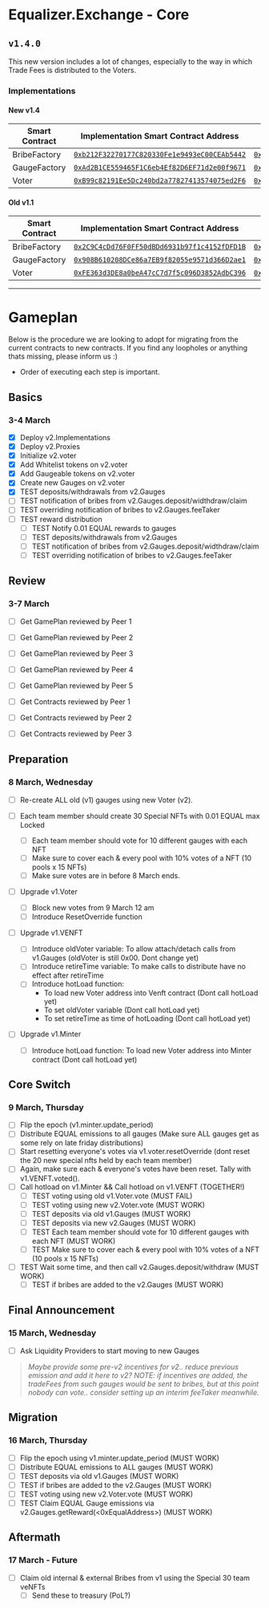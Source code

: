 # Equalizer.Exchange - Core

## `v1.4.0`
This new version includes a lot of changes, especially to the way in which Trade Fees is distributed to the Voters.

### Implementations

#### New v1.4

| Smart Contract	| Implementation Smart Contract Address																						|	Proxy Smart Contract Address																							|	Old (v1.1) Implementaion Smart Contract Address
|	----			|	----																													|	----																													|	----
| BribeFactory		| [`0xb212F32270177C820330Fe1e9493eC00CEAb5442`](https://ftmscan.com/address/0xb212F32270177C820330Fe1e9493eC00CEAb5442)	|	[`0xA040fE50589D4BCC1946EFBb250a037eC4116698`](https://ftmscan.com/address/0xA040fE50589D4BCC1946EFBb250a037eC4116698)	|	[`0x8868ae6de5e723e6840cdc21370e415bf5123684`](https://ftmscan.com/address/0x8868ae6de5e723e6840cdc21370e415bf5123684#code)
| GaugeFactory		| [`0xAd2B1CE559465F1C6eb4Ef82D6EF71d2e00f9671`](https://ftmscan.com/address/0xAd2B1CE559465F1C6eb4Ef82D6EF71d2e00f9671)	|	[`0x8B23d9bb8862d7a30AE798f440046FF710E9dF4C`](https://ftmscan.com/address/0x8B23d9bb8862d7a30AE798f440046FF710E9dF4C)	|	[`0xec42750285e41848c00bf745894e8bc233a264c6`](https://ftmscan.com/address/0xec42750285e41848c00bf745894e8bc233a264c6#code)
| Voter				| [`0xB99c82191Ee5Dc240bd2a77827413574075ed2F6`](https://ftmscan.com/address/0xB99c82191Ee5Dc240bd2a77827413574075ed2F6)	|	[`0xa9A3E305955BC462768483249e785C5e5A0d6A6a`](https://ftmscan.com/address/0xa9A3E305955BC462768483249e785C5e5A0d6A6a)	|	[`0x40271d884450c404d6323d0c41c9bc5fbf394a0c`](https://ftmscan.com/address/0x40271d884450c404d6323d0c41c9bc5fbf394a0c#code)

#### Old v1.1

| Smart Contract	| Implementation Smart Contract Address																						|	Proxy Smart Contract Address																							|	Old (v1.1) Implementaion Smart Contract Address
|	----			|	----																													|	----																													|	----
| BribeFactory		| [`0x2C9C4cDd76F0FF50dBDd6931b97f1c4152fDFD1B`](https://ftmscan.com/address/0x2C9C4cDd76F0FF50dBDd6931b97f1c4152fDFD1B)	|	[`0x616174415fD648796c3428c4d55a5Fc66b79e4A3`](https://ftmscan.com/address/0x616174415fD648796c3428c4d55a5Fc66b79e4A3)	|	[`0x8868ae6de5e723e6840cdc21370e415bf5123684`](https://ftmscan.com/address/0x8868ae6de5e723e6840cdc21370e415bf5123684#code)
| GaugeFactory		| [`0x908B610208DCe86a7EB9f82055e9571d366D2ae1`](https://ftmscan.com/address/0x908B610208DCe86a7EB9f82055e9571d366D2ae1)	|	[`0x2E18C05446A55ab5856D211387f2E55ecDDD302b`](https://ftmscan.com/address/0x2E18C05446A55ab5856D211387f2E55ecDDD302b)	|	[`0xec42750285e41848c00bf745894e8bc233a264c6`](https://ftmscan.com/address/0xec42750285e41848c00bf745894e8bc233a264c6#code)
| Voter				| [`0xFE363d3DE8a0beA47cC7d7f5c096D3852AdbC396`](https://ftmscan.com/address/0xFE363d3DE8a0beA47cC7d7f5c096D3852AdbC396)	|	[`0xC1c7B3d94C8F0F6eC4c8F8D9bFc412f6BD110473`](https://ftmscan.com/address/0xC1c7B3d94C8F0F6eC4c8F8D9bFc412f6BD110473)	|	[`0x40271d884450c404d6323d0c41c9bc5fbf394a0c`](https://ftmscan.com/address/0x40271d884450c404d6323d0c41c9bc5fbf394a0c#code)


----


# Gameplan
Below is the procedure we are looking to adopt for migrating from the current contracts to new contracts. If you find any loopholes or anything thats missing, please inform us :)
- Order of executing each step is important.

## Basics
### 3-4 March

- [x] Deploy v2.Implementations
- [x] Deploy v2.Proxies
- [x] Initialize v2.voter
- [x] Add Whitelist tokens on v2.voter
- [x] Add Gaugeable tokens on v2.voter
- [x] Create new Gauges on v2.voter
- [x] TEST deposits/withdrawals from v2.Gauges
- [ ] TEST notification of bribes from v2.Gauges.deposit/widthdraw/claim
- [ ] TEST overriding notification of bribes to v2.Gauges.feeTaker
- [ ] TEST reward distribution
	- [ ] TEST Notify 0.01 EQUAL rewards to gauges
	- [ ] TEST deposits/withdrawals from v2.Gauges
	- [ ] TEST notification of bribes from v2.Gauges.deposit/widthdraw/claim
	- [ ] TEST overriding notification of bribes to v2.Gauges.feeTaker

## Review
### 3-7 March

- [ ] Get GamePlan reviewed by Peer 1
- [ ] Get GamePlan reviewed by Peer 2
- [ ] Get GamePlan reviewed by Peer 3
- [ ] Get GamePlan reviewed by Peer 4
- [ ] Get GamePlan reviewed by Peer 5
- [ ] Get Contracts reviewed by Peer 1
- [ ] Get Contracts reviewed by Peer 2
- [ ] Get Contracts reviewed by Peer 3


## Preparation
### 8 March, Wednesday

- [ ] Re-create ALL old (v1) gauges using new Voter (v2).

- [ ] Each team member should create 30 Special NFTs with 0.01 EQUAL max Locked
	- [ ] Each team member should vote for 10 different gauges with each NFT
	- [ ] Make sure to cover each & every pool with 10% votes of a NFT (10 pools x 15 NFTs)
	- [ ] Make sure votes are in before 8 March ends.
- [ ] Upgrade v1.Voter
	- [ ] Block new votes from 9 March 12 am
	- [ ] Introduce ResetOverride function
- [ ] Upgrade v1.VENFT
	- [ ] Introduce oldVoter variable: To allow attach/detach calls from v1.Gauges (oldVoter is still 0x00. Dont change yet)
	- [ ] Introduce retireTime variable: To make calls to distribute have no effect after retireTime
	- [ ] Introduce hotLoad function:
		- To load new Voter address into Venft contract (Dont call hotLoad yet)
		- To set oldVoter variable (Dont call hotLoad yet)
		- To set retireTime as time of hotLoading (Dont call hotLoad yet)
- [ ] Upgrade v1.Minter
	- [ ] Introduce hotLoad function: To load new Voter address into Minter contract (Dont call hotLoad yet)


## Core Switch
### 9 March, Thursday

- [ ] Flip the epoch (v1.minter.update_period)
- [ ] Distribute EQUAL emissions to all gauges (Make sure ALL gauges get as some rely on late friday distributions)
- [ ] Start resetting everyone's votes via v1.voter.resetOverride (dont reset the 20 new special nfts held by each team member)
- [ ] Again, make sure each & everyone's votes have been reset. Tally with v1.VENFT.voted(<id>).
- [ ] Call hotload on v1.Minter && Call hotload on v1.VENFT (TOGETHER!)
	- [ ] TEST voting using old v1.Voter.vote (MUST FAIL)
	- [ ] TEST voting using new v2.Voter.vote (MUST WORK)
	- [ ] TEST deposits via old v1.Gauges (MUST WORK)
	- [ ] TEST deposits via new v2.Gauges (MUST WORK)
	- [ ] TEST Each team member should vote for 10 different gauges with each NFT (MUST WORK)
	- [ ] TEST Make sure to cover each & every pool with 10% votes of a NFT (10 pools x 15 NFTs)
- [ ] TEST Wait some time, and then call v2.Gauges.deposit/withdraw (MUST WORK)
	- [ ] TEST if bribes are added to the v2.Gauges (MUST WORK)

## Final Announcement
### 15 March, Wednesday

- [ ] Ask Liquidity Providers to start moving to new Gauges
> *Maybe provide some pre-v2 incentives for v2.. reduce previous emission and add it here to v2? NOTE: if incentives are added, the tradeFees from such gauges would be sent to bribes, but at this point nobody can vote.. consider setting up an interim feeTaker meanwhile.*

## Migration
### 16 March, Thursday

- [ ] Flip the epoch using v1.minter.update_period (MUST WORK)
- [ ] Distribute EQUAL emissions to ALL gauges (MUST WORK)
- [ ] TEST deposits via old v1.Gauges (MUST WORK)
- [ ] TEST if bribes are added to the v2.Gauges (MUST WORK)
- [ ] TEST voting using new v2.Voter.vote (MUST WORK)
- [ ] TEST Claim EQUAL Gauge emissions via v2.Gauges.getReward(<0xEqualAddress>) (MUST WORK)

## Aftermath
### 17 March - Future

- [ ] Claim old internal & external Bribes from v1 using the Special 30 team veNFTs
	- [ ] Send these to treasury (PoL?)
